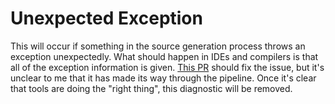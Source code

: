 # Unexpected Exception
This will occur if something in the source generation process throws an exception unexpectedly. What should happen in IDEs and compilers is that all of the exception information is given. [This PR](https://github.com/dotnet/roslyn/pull/46804) should fix the issue, but it's unclear to me that it has made its way through the pipeline. Once it's clear that tools are doing the "right thing", this diagnostic will be removed.